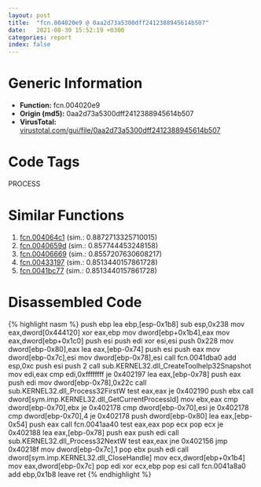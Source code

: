 ```yaml
---
layout: post
title:  "fcn.004020e9 @ 0aa2d73a5300dff2412388945614b507"
date:   2021-08-30 15:52:19 +0300
categories: report
index: false
---
```


# Generic Information
- **Function:** fcn.004020e9
- **Origin (md5):** 0aa2d73a5300dff2412388945614b507
- **VirusTotal:** [virustotal.com/gui/file/0aa2d73a5300dff2412388945614b507][virustotal_ref]

# Code Tags
<span class="tag" id="PROCESS">PROCESS</span>


# Similar Functions

1. [fcn.004064c1][similar_1_ref] (sim.: 0.8872713325710015)
2. [fcn.0040659d][similar_2_ref] (sim.: 0.857744453248158)
3. [fcn.00406669][similar_3_ref] (sim.: 0.8557207630608217)
4. [fcn.00433197][similar_4_ref] (sim.: 0.8513440157861728)
5. [fcn.0041bc77][similar_5_ref] (sim.: 0.8513440157861728)


# Disassembled Code

{% highlight nasm %}
push ebp
lea ebp,[esp-0x1b8]
sub esp,0x238
mov eax,dword[0x444120]
xor eax,ebp
mov dword[ebp+0x1b4],eax
mov eax,dword[ebp+0x1c0]
push esi
push edi
xor esi,esi
push 0x228
mov dword[ebp-0x80],eax
lea eax,[ebp-0x74]
push esi
push eax
mov dword[ebp-0x7c],esi
mov dword[ebp-0x78],esi
call fcn.0041dba0
add esp,0xc
push esi
push 2
call sub.KERNEL32.dll_CreateToolhelp32Snapshot
mov edi,eax
cmp edi,0xffffffff
je 0x402197
lea eax,[ebp-0x78]
push eax
push edi
mov dword[ebp-0x78],0x22c
call sub.KERNEL32.dll_Process32FirstW
test eax,eax
je 0x402190
push ebx
call dword[sym.imp.KERNEL32.dll_GetCurrentProcessId]
mov ebx,eax
cmp dword[ebp-0x70],ebx
je 0x402178
cmp dword[ebp-0x70],esi
je 0x402178
cmp dword[ebp-0x70],4
je 0x402178
push dword[ebp-0x80]
lea eax,[ebp-0x54]
push eax
call fcn.0041aa40
test eax,eax
pop ecx
pop ecx
je 0x402188
lea eax,[ebp-0x78]
push eax
push edi
call sub.KERNEL32.dll_Process32NextW
test eax,eax
jne 0x402156
jmp 0x40218f
mov dword[ebp-0x7c],1
pop ebx
push edi
call dword[sym.imp.KERNEL32.dll_CloseHandle]
mov ecx,dword[ebp+0x1b4]
mov eax,dword[ebp-0x7c]
pop edi
xor ecx,ebp
pop esi
call fcn.0041a8a0
add ebp,0x1b8
leave
ret
{% endhighlight %}


[similar_1_ref]: /report/fcn.004064c1@6c5b0418e4a4c57d99cda47d2717045d
[similar_2_ref]: /report/fcn.0040659d@6c5b0418e4a4c57d99cda47d2717045d
[similar_3_ref]: /report/fcn.00406669@6c5b0418e4a4c57d99cda47d2717045d
[similar_4_ref]: /report/fcn.00433197@44e1ffcf4e71f4505c09d520fd75f1e4
[similar_5_ref]: /report/fcn.0041bc77@7b00dd8f2abf54a73bfb09681334ff78
[virustotal_ref]: https://www.virustotal.com/gui/file/0aa2d73a5300dff2412388945614b507